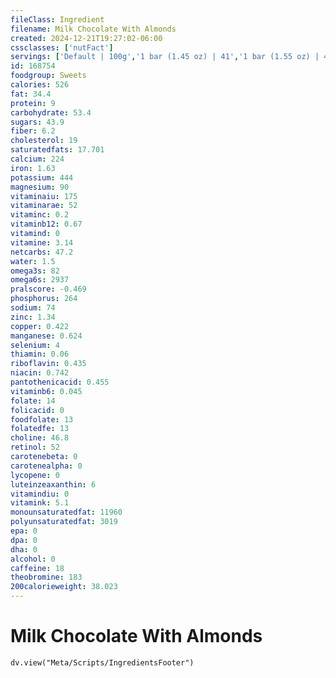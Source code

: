 ```yaml
---
fileClass: Ingredient
filename: Milk Chocolate With Almonds
created: 2024-12-21T19:27:02-06:00
cssclasses: ['nutFact']
servings: ['Default | 100g','1 bar (1.45 oz) | 41','1 bar (1.55 oz) | 44']
id: 168754
foodgroup: Sweets
calories: 526
fat: 34.4
protein: 9
carbohydrate: 53.4
sugars: 43.9
fiber: 6.2
cholesterol: 19
saturatedfats: 17.701
calcium: 224
iron: 1.63
potassium: 444
magnesium: 90
vitaminaiu: 175
vitaminarae: 52
vitaminc: 0.2
vitaminb12: 0.67
vitamind: 0
vitamine: 3.14
netcarbs: 47.2
water: 1.5
omega3s: 82
omega6s: 2937
pralscore: -0.469
phosphorus: 264
sodium: 74
zinc: 1.34
copper: 0.422
manganese: 0.624
selenium: 4
thiamin: 0.06
riboflavin: 0.435
niacin: 0.742
pantothenicacid: 0.455
vitaminb6: 0.045
folate: 14
folicacid: 0
foodfolate: 13
folatedfe: 13
choline: 46.8
retinol: 52
carotenebeta: 0
carotenealpha: 0
lycopene: 0
luteinzeaxanthin: 6
vitamindiu: 0
vitamink: 5.1
monounsaturatedfat: 11960
polyunsaturatedfat: 3019
epa: 0
dpa: 0
dha: 0
alcohol: 0
caffeine: 18
theobromine: 183
200calorieweight: 38.023
---
```


# Milk Chocolate With Almonds

```dataviewjs
dv.view("Meta/Scripts/IngredientsFooter")
```
